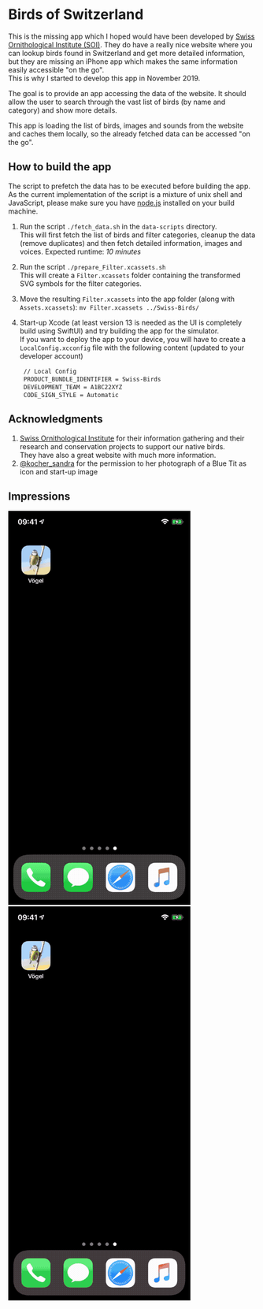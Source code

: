 #  Birds of Switzerland

This is the missing app which I hoped would have been developed by [Swiss Ornithological Institute (SOI)](https://vogelwarte.ch). They do have a really nice website where you can lookup birds found in Switzerland and get more detailed information, but they are missing an iPhone app which makes the same information easily accessible "on the go".  
This is why I started to develop this app in November 2019.

The goal is to provide an app accessing the data of the website. It should allow the user to search through the vast list of birds (by name and category) and show more details.

This app is loading the list of birds, images and sounds from the website and caches them locally, so the already fetched data can be accessed "on the go".

## How to build the app

The script to prefetch the data has to be executed before building the app. As the current implementation of the script is a mixture of unix shell and JavaScript, please make sure you have [node.js](https://nodejs.org) installed on your build machine.

1. Run the script `./fetch_data.sh` in the `data-scripts` directory.  
  This will first fetch the list of birds and filter categories, cleanup the data (remove duplicates) and then fetch detailed information, images and voices. Expected runtime: *10 minutes*

2. Run the script `./prepare_Filter.xcassets.sh`  
  This will create a `Filter.xcassets` folder containing the transformed SVG symbols for the filter categories.

3. Move the resulting `Filter.xcassets` into the app folder (along with `Assets.xcassets`): `mv Filter.xcassets ../Swiss-Birds/`

4. Start-up Xcode (at least version 13 is needed as the UI is completely build using SwiftUI) and try building the app for the simulator.  
  If you want to deploy the app to your device, you will have to create a `LocalConfig.xcconfig` file with the following content (updated to your developer account)

        // Local Config
        PRODUCT_BUNDLE_IDENTIFIER = Swiss-Birds
        DEVELOPMENT_TEAM = A1BC22XYZ
        CODE_SIGN_STYLE = Automatic

## Acknowledgments

1. [Swiss Ornithological Institute](https://vogelwarte.ch) for their information gathering and their research and conservation projects to support our native birds.    
They have also a great website with much more information.
2. [@kocher_sandra](https://twitter.com/kocher_sandra) for the permission to her photograph of a Blue Tit as icon and start-up image

## Impressions

![iPhone Bird Search](_Pictures/iPhoneX_01_Bird_Search_de.gif)
![iPhone Filter Search](_Pictures/iPhoneX_02_Filter_Search_de.gif)
